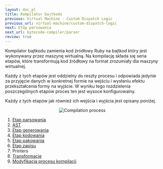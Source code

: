 ```yaml
---
layout: doc_pl
title: Kompilator bajtkodu
previous: Virtual Machine - Custom Dispatch Logic
previous_url: virtual-machine/custom-dispatch-logic
next: Etap parsowania
next_url: bytecode-compiler/parser
review: true
---
```


Kompilator bajtkodu zamienia kod źródłowy Ruby na bajtkod który jest
wykonywany przez maszynę wirtualną. Na kompilację składa się seria etapów, które
transformują kod źródłowy na format zrozumiały dla maszyny wirtualnej.

Każdy z tych etapów jest oddzielny do reszty procesu i odpowiada
jedynie za przyjęcie danych w konkretnej formie na wejściu i wysłaniu
efektu przekształcenia formy na wyjście. W wyniku tego rozdzielenia
poszczególnych etapów proces ten jest wysoce konfigurowalny.

Każdy z tych etapów jak również ich wejścia i wyjścia jest opisany
poniżej.

<div style="text-align: center; width: 100%">
  <img src="/images/compilation_process.png" alt="Compilation process" />
</div>

1. [Etap parsowania](/doc/pl/bytecode-compiler/parser/)
1. [AST](/doc/pl/bytecode-compiler/ast/)
1. [Etap generowania](/doc/pl/bytecode-compiler/generator/)
1. [Etap kodowania](/doc/pl/bytecode-compiler/encoder/)
1. [Etap pakowania](/doc/pl/bytecode-compiler/packager/)
1. [Etap zapisu](/doc/en/bytecode-compiler/writer/)
1. Printers
1. [Transformacje](/doc/pl/bytecode-compiler/transformations/)
1. [Modyfikacja procesu kompilacji](/doc/pl/bytecode-compiler/customization/)

